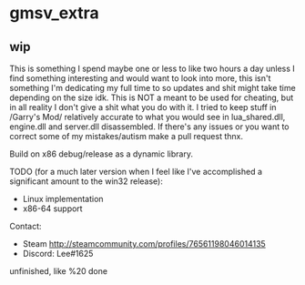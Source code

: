 # gmsv_extra

## wip
This is something I spend maybe one or less to like two hours a day unless I find something interesting and would want to look into more, this isn't something I'm dedicating my full time to so updates and shit might take time depending on the size idk.  This is NOT a meant to be used for cheating, but in all reality I don't give a shit what you do with it.  I tried to keep stuff in /Garry's Mod/ relatively accurate to what you would see in lua_shared.dll, engine.dll and server.dll disassembled.  If there's any issues or you want to correct some of my mistakes/autism make a pull request thnx. 

Build on x86 debug/release as a dynamic library. 

TODO (for a much later version when I feel like I've accomplished a significant amount to the win32 release):
- Linux implementation 
- x86-64 support

Contact:
- Steam http://steamcommunity.com/profiles/76561198046014135
- Discord: Lee#1625


unfinished, like %20 done
